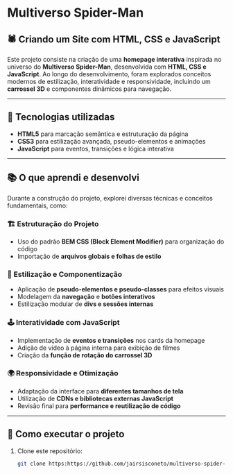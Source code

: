 #  Multiverso Spider-Man 

## 🕷️ Criando um Site com HTML, CSS e JavaScript  

Este projeto consiste na criação de uma **homepage interativa** inspirada no universo do **Multiverso Spider-Man**, desenvolvida com **HTML, CSS e JavaScript**. Ao longo do desenvolvimento, foram explorados conceitos modernos de estilização, interatividade e responsividade, incluindo um **carrossel 3D** e componentes dinâmicos para navegação.

---

## 🚀 Tecnologias utilizadas  
- **HTML5** para marcação semântica e estruturação da página  
- **CSS3** para estilização avançada, pseudo-elementos e animações  
- **JavaScript** para eventos, transições e lógica interativa  

---

## 📚 O que aprendi e desenvolvi  

Durante a construção do projeto, explorei diversas técnicas e conceitos fundamentais, como:

### 🏗️ Estruturação do Projeto  
- Uso do padrão **BEM CSS (Block Element Modifier)** para organização do código  
- Importação de **arquivos globais e folhas de estilo**  

### 🎨 Estilização e Componentização  
- Aplicação de **pseudo-elementos e pseudo-classes** para efeitos visuais  
- Modelagem da **navegação** e **botões interativos**  
- Estilização modular de **divs e sessões internas**  

### 🕹️ Interatividade com JavaScript  
- Implementação de **eventos e transições** nos cards da homepage  
- Adição de vídeo à página interna para exibição de filmes  
- Criação da **função de rotação do carrossel 3D**  

### 🌍 Responsividade e Otimização  
- Adaptação da interface para **diferentes tamanhos de tela**  
- Utilização de **CDNs e bibliotecas externas JavaScript**  
- Revisão final para **performance e reutilização de código**  

---

## 📌 Como executar o projeto  
1. Clone este repositório:  
   ```bash
   git clone https:https://github.com/jairsisconeto/multiverso-spider-man-criando-site
